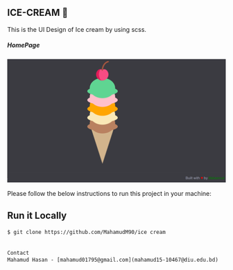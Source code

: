 ## ICE-CREAM 🍦

This is the UI Design of Ice cream by using scss.

##### HomePage
![ScreenShot of Form](a.png)

Please follow the below instructions to run this project in your machine:

## Run it Locally
```
$ git clone https://github.com/MahamudM90/ice cream


Contact
Mahamud Hasan - [mahamud01795@gmail.com](mahamud15-10467@diu.edu.bd)


